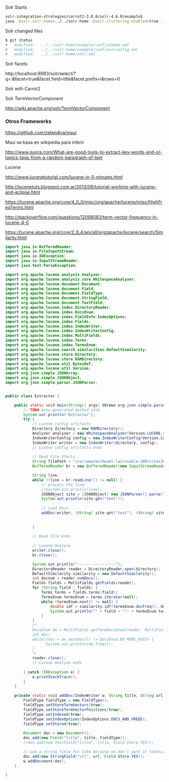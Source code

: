 

Solr Starts

```bash
solr-integration-strategies/carrot2-3.8.0/solr-4.6.0/example$ 
java -Dsolr.solr.home=../../solr-home -Dsolr.clustering.enabled=true -jar start.jar
```

Solr changed files
```bash
$ git status
#	modified:   ../../solr-home/example/conf/schema.xml
#	modified:   ../../solr-home/example/conf/solrconfig.xml
#	modified:   ../../solr-home/solr.xml
```

Solr facets

http://localhost:8983/solr/select/?q=*:*&facet=true&facet.field=title&facet.prefix=i&rows=0

Solr with Carrot2

Solr TermVectorComponent

http://wiki.apache.org/solr/TermVectorComponent


### Otros Frameworks

https://github.com/zelandiya/maui

Maui se basa en wikipedia para inferir

http://www.quora.com/What-are-good-tools-to-extract-key-words-and-or-topics-tags-from-a-random-paragraph-of-text



Lucene

http://www.lucenetutorial.com/lucene-in-5-minutes.html

http://lucenetuts.blogspot.com.ar/2013/09/tutorial-working-with-lucene-and-eclipse.html


https://lucene.apache.org/core/4_0_0/misc/org/apache/lucene/misc/HighFreqTerms.html

http://stackoverflow.com/questions/12098083/term-vector-frequency-in-lucene-4-0

https://lucene.apache.org/core/2_9_4/api/all/org/apache/lucene/search/Similarity.html


```java
import java.io.BufferedReader;
import java.io.FileInputStream;
import java.io.IOException;
import java.io.InputStreamReader;
import java.text.ParseException;

import org.apache.lucene.analysis.Analyzer;
import org.apache.lucene.analysis.core.WhitespaceAnalyzer;
import org.apache.lucene.document.Document;
import org.apache.lucene.document.Field;
import org.apache.lucene.document.FieldType;
import org.apache.lucene.document.StringField;
import org.apache.lucene.document.TextField;
import org.apache.lucene.index.DirectoryReader;
import org.apache.lucene.index.DocsEnum;
import org.apache.lucene.index.FieldInfo.IndexOptions;
import org.apache.lucene.index.Fields;
import org.apache.lucene.index.IndexWriter;
import org.apache.lucene.index.IndexWriterConfig;
import org.apache.lucene.index.MultiFields;
import org.apache.lucene.index.Terms;
import org.apache.lucene.index.TermsEnum;
import org.apache.lucene.search.similarities.DefaultSimilarity;
import org.apache.lucene.store.Directory;
import org.apache.lucene.store.RAMDirectory;
import org.apache.lucene.util.BytesRef;
import org.apache.lucene.util.Version;
import org.json.simple.JSONArray;
import org.json.simple.JSONObject;
import org.json.simple.parser.JSONParser;


public class Extractor {

	public static void main(String[] args) throws org.json.simple.parser.ParseException {
		// TODO Auto-generated method stub
		System.out.println("Extractor");
		try {
			// Lucene config artifacts
			Directory directory = new RAMDirectory();  
		    Analyzer analyzer = new WhitespaceAnalyzer(Version.LUCENE_40);
		    IndexWriterConfig config = new IndexWriterConfig(Version.LUCENE_40, analyzer);
		    IndexWriter writer = new IndexWriter(directory, config);
		    // Lucene config artifacts ends
			
			// Read File Starts
			String filePath = "/var/www/micheael-lai/usable-300/sites300nohtml.json";
	        BufferedReader br = new BufferedReader(new InputStreamReader(new FileInputStream(filePath), "Cp1252"));         

	        String line;
	        while ((line = br.readLine()) != null) {
	            // process the line.
	        	//System.out.println(line);
                JSONObject site = (JSONObject) new JSONParser().parse(line);
                System.out.println(site.get("text"));
                
                // Load Docs
                addDoc(writer, (String) site.get("text"), (String) site.get("url"));
	           
	        	
	        }
	        
	        // Read File Ends
	        
	        // Lucene Analyze
	        writer.close();
	        br.close();

	        System.out.println("-----------------");
	        DirectoryReader reader = DirectoryReader.open(directory);
	        DefaultSimilarity similarity = new DefaultSimilarity();
			int docnum = reader.numDocs();
			Fields fields = MultiFields.getFields(reader);
			for (String field : fields) {
			    Terms terms = fields.terms(field);
			    TermsEnum termsEnum = terms.iterator(null);
			    while (termsEnum.next() != null) {
			        double idf = similarity.idf(termsEnum.docFreq(), docnum);
			        System.out.println("" + field + ":" + termsEnum.term().utf8ToString() + " idf=" + idf);
			    }
			}
	        /*
	        DocsEnum de = MultiFields.getTermDocsEnum(reader, MultiFields.getLiveDocs(reader), "title", new BytesRef(""));
	        int doc;
	        while((doc = de.nextDoc()) != DocsEnum.NO_MORE_DOCS) {
	              System.out.println(de.freq());
	        }
	        */
	        reader.close();
	        // Lucene Analyze ends
	        
        } catch (IOException e) {
	        e.printStackTrace();
	    }
	}
	
	private static void addDoc(IndexWriter w, String title, String url) throws IOException {
		FieldType fieldType = new FieldType();
	    fieldType.setStoreTermVectors(true);
	    fieldType.setStoreTermVectorPositions(true);
	    fieldType.setIndexed(true);
	    fieldType.setIndexOptions(IndexOptions.DOCS_AND_FREQS);
	    fieldType.setStored(true);
		
		Document doc = new Document();
		doc.add(new Field("title", title, fieldType));
		//doc.add(new TextField("title", title, Field.Store.YES));

		// use a string field for isbn because we don't want it tokenized
		doc.add(new StringField("url", url, Field.Store.YES));
		w.addDocument(doc);
	}

}

```
